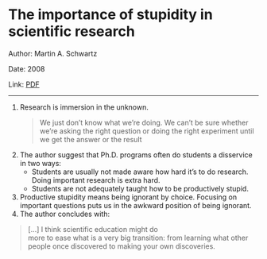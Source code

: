 # The importance of stupidity in scientific research


Author: Martin A. Schwartz

Date: 2008

Link: [PDF](https://web.stanford.edu/~fukamit/schwartz-2008.pdf)

-----

1. Research is immersion in the unknown.
    > We just don’t know what we’re doing. We can’t be sure whether we’re asking the right question or doing the right experiment until we get the answer or the result
2. The author suggest that Ph.D. programs often do students a disservice in two ways:
    * Students are usually not made aware how hard it’s to do research. Doing important research is extra hard.
    * Students are not adequately taught how to be productively stupid.
3. Productive stupidity means being ignorant by choice. Focusing on important questions puts us in the awkward position of being ignorant.
4. The author concludes with:
> […] I think scientific education might do  
more to ease what is a very big transition: from learning what other
people once discovered to making your own discoveries.
